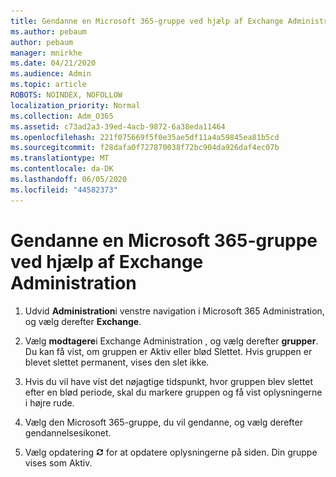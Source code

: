 ```yaml
---
title: Gendanne en Microsoft 365-gruppe ved hjælp af Exchange Administration
ms.author: pebaum
author: pebaum
manager: mnirkhe
ms.date: 04/21/2020
ms.audience: Admin
ms.topic: article
ROBOTS: NOINDEX, NOFOLLOW
localization_priority: Normal
ms.collection: Adm_O365
ms.assetid: c73ad2a3-39ed-4acb-9872-6a38eda11464
ms.openlocfilehash: 221f075669f5f0e35ae5df11a4a59845ea81b5cd
ms.sourcegitcommit: f28dafa0f727870038f72bc904da926daf4ec07b
ms.translationtype: MT
ms.contentlocale: da-DK
ms.lasthandoff: 06/05/2020
ms.locfileid: "44582373"
---
```

# <a name="restore-a-microsoft-365-group-using-the-exchange-admin-center"></a>Gendanne en Microsoft 365-gruppe ved hjælp af Exchange Administration

1. Udvid **Administration**i venstre navigation i Microsoft 365 Administration, og vælg derefter **Exchange**.
    
2. Vælg **modtagere**i Exchange Administration , og vælg derefter **grupper**. Du kan få vist, om gruppen er Aktiv eller blød Slettet. Hvis gruppen er blevet slettet permanent, vises den slet ikke.
    
3. Hvis du vil have vist det nøjagtige tidspunkt, hvor gruppen blev slettet efter en blød periode, skal du markere gruppen og få vist oplysningerne i højre rude.
    
4. Vælg den Microsoft 365-gruppe, du vil gendanne, og vælg derefter gendannelsesikonet.
    
5. Vælg opdatering ![Ikonet Opdater](media/6464df90-2a91-4c1f-92a6-9a38c7696ac3.gif) for at opdatere oplysningerne på siden. Din gruppe vises som Aktiv. 
    

